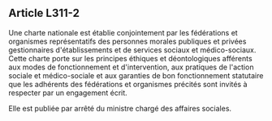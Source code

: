 ## Article L311-2

Une charte nationale est établie conjointement par les fédérations et organismes représentatifs des personnes
morales publiques et privées gestionnaires d'établissements et de services sociaux et médico-sociaux.
Cette charte porte sur les principes éthiques et déontologiques afférents aux modes de fonctionnement et
d'intervention, aux pratiques de l'action sociale et médico-sociale et aux garanties de bon fonctionnement
statutaire que les adhérents des fédérations et organismes précités sont invités à respecter par un engagement
écrit.

Elle est publiée par arrêté du ministre chargé des affaires sociales.

